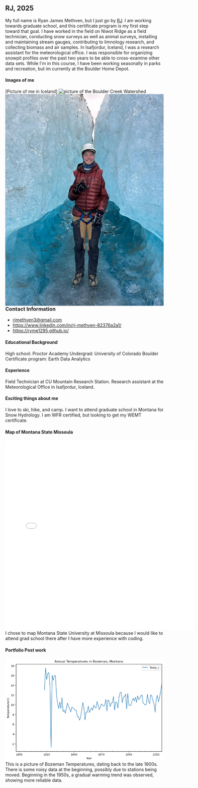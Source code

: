 ## RJ, 2025
My full name is Ryan James Methven, but I just go by [RJ](https://ryme1295.github.io). I am working towards graduate school, and this certificate program is my first step toward that goal. I have worked in the field on Niwot Ridge as a field technician, conducting snow surveys as well as animal surveys, installing and maintaining stream gauges, contributing to limnology research, and collecting biomass and air samples. In Isafjordur, Iceland, I was a research assistant for the meteorological office. I was responsible for organizing snowpit profiles over the past two years to be able to cross-examine other data sets. While I'm in this course, I have been working seasonally in parks and recreation, but im currently at the Boulder Home Depot. 

#### Images of me
[Picture of me in Iceland]<img style="float: right;" src="/img/259b35eb-95ca-4739-a040-eed34a248c50.JPG" height="10%">
![picture of the Boulder Creek Watershed](https://czo-archive.criticalzone.org/images/made/images/national/field-area-rep-images/Boulder/glv7_ori_200_200_80auto_s_c1.jpg "Watersheds are cool")

### Contact Information 
* rjmethven3@gmail.com
* https://www.linkedin.com/in/rj-methven-82376a2a1/
* https://ryme1295.github.io/



#### Educational Background
High school: Proctor Academy 
Undergrad: University of Colorado Boulder 
Certificate program: Earth Data Analytics 


#### Experience 
Field Technician at CU Mountain Research Station.
Research assistant at the Meteorological Office in Isafjordur, Iceland.

#### Exciting things about me
I love to ski, hike, and camp.
I want to attend graduate school in Montana for Snow Hydrology.
I am WFR certified, but looking to get my WEMT certificate. 


#### Map of Montana State Missoula
<embed type="text/html" src="img/missoula.html" width="600" height="600">
I chose to map Montana State University at Missoula because I would like to attend grad school there after I have more experience with coding.

#### Portfolio Post work
<img style="float: right;" src="/img/bozeman_temp.png" height="50%">
This is a picture of Bozeman Temperatures, dating back to the late 1800s. There is some noisy data at the beginning, possibly due to stations being moved. Beginning in the 1950s, a gradual warming trend was observed, showing more reliable data.   

